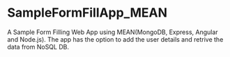 # SampleFormFillApp_MEAN
A Sample Form Filling Web App using MEAN(MongoDB, Express, Angular and Node.js). The app has the option to add the user details and retrive the data from NoSQL DB.
